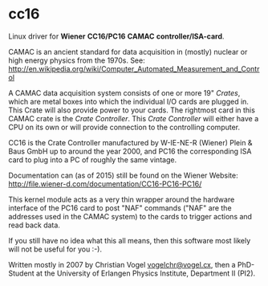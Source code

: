 # cc16
Linux driver for **Wiener** **CC16/PC16** **CAMAC** **controller/ISA-card**.

CAMAC is an ancient standard for data acquisition in (mostly) nuclear
or high energy physics from the 1970s.
See: http://en.wikipedia.org/wiki/Computer_Automated_Measurement_and_Control

A CAMAC data acquisition system consists of one or more 19" *Crates*, which
are metal boxes into which the individual I/O cards are plugged in. This
Crate will also provide power to your cards. The rightmost card in this
CAMAC crate is the *Crate* *Controller*. This *Crate* *Controller* will
either have a CPU on its own or will provide connection to the controlling
computer.

CC16 is the Crate Controller manufactured by W-IE-NE-R (Wiener)
Plein & Baus GmbH up to around the year 2000, and PC16 the corresponding
ISA card to plug into a PC of roughly the same vintage.

Documentation can (as of 2015) still be found on the Wiener Website:
  http://file.wiener-d.com/documentation/CC16-PC16-PC16/
  
This kernel module acts as a very thin wrapper around the hardware interface
of the PC16 card to post "NAF" commands ("NAF" are the addresses used in
the CAMAC system) to the cards to trigger actions and read back data.

If you still have no idea what this all means, then this software most likely
will not be useful for you :-).

Written mostly in 2007 by Christian Vogel <vogelchr@vogel.cx>, then a
PhD-Student at the University of Erlangen Physics Institute, Department II (PI2).
